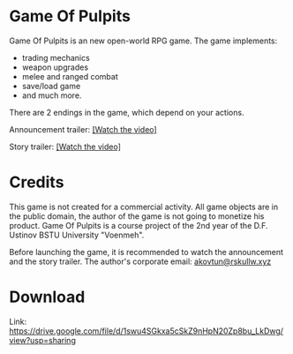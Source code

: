 # Game Of Pulpits
Game Of Pulpits is an new open-world RPG game.
The game implements:
* trading mechanics 
* weapon upgrades
* melee and ranged combat
* save/load game
* and much more. 

There are 2 endings in the game, which depend on your actions.

Announcement trailer: 
[[Watch the video]](https://youtu.be/XyNlJJGSsdc)

Story trailer: 
[[Watch the video]](https://www.youtube.com/watch?v=SoIFexRqZhg)

# Credits
This game is not created for a commercial activity. All game objects are in the public domain, the author of the game is not going to monetize his product.
Game Of Pulpits is a course project of the 2nd year of the D.F. Ustinov BSTU University "Voenmeh".

Before launching the game, it is recommended to watch the announcement and the story trailer.
The author's corporate email: akovtun@rskullw.xyz

# Download
Link: https://drive.google.com/file/d/1swu4SGkxa5cSkZ9nHpN20Zp8bu_LkDwg/view?usp=sharing
